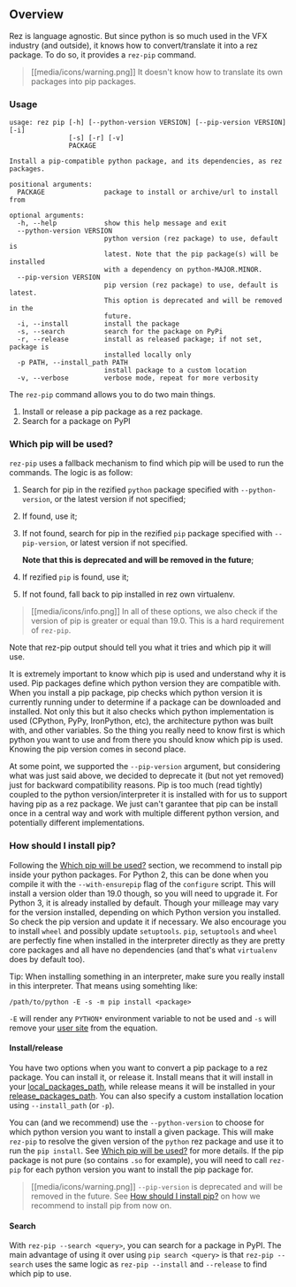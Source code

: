 ## Overview

Rez is language agnostic.
But since python is so much used in the VFX industry (and outside),
it knows how to convert/translate it into a rez package.
To do so, it provides a `rez-pip` command.

> [[media/icons/warning.png]] It doesn't know how to translate its own packages
into pip packages.

### Usage

```
usage: rez pip [-h] [--python-version VERSION] [--pip-version VERSION] [-i]
               [-s] [-r] [-v]
               PACKAGE

Install a pip-compatible python package, and its dependencies, as rez
packages.

positional arguments:
  PACKAGE               package to install or archive/url to install from

optional arguments:
  -h, --help            show this help message and exit
  --python-version VERSION
                        python version (rez package) to use, default is
                        latest. Note that the pip package(s) will be installed
                        with a dependency on python-MAJOR.MINOR.
  --pip-version VERSION
                        pip version (rez package) to use, default is latest.
                        This option is deprecated and will be removed in the
                        future.
  -i, --install         install the package
  -s, --search          search for the package on PyPi
  -r, --release         install as released package; if not set, package is
                        installed locally only
  -p PATH, --install_path PATH
                        install package to a custom location
  -v, --verbose         verbose mode, repeat for more verbosity
```

The `rez-pip` command allows you to do two main things.

1. Install or release a pip package as a rez package.
2. Search for a package on PyPI

### Which pip will be used?

`rez-pip` uses a fallback mechanism to find which pip will be used to run the commands.
The logic is as follow:

1. Search for pip in the rezified `python` package specified with `--python-version`, or
the latest version if not specified;
2. If found, use it;
3. If not found, search for pip in the rezified `pip` package specified with `--pip-version`,
or latest version if not specified.

   **Note that this is deprecated and will be removed in the future**;

4. If rezified `pip` is found, use it;
5. If not found, fall back to pip installed in rez own virtualenv.

> [[media/icons/info.png]] In all of these options, we also check if the version of pip is greater
or equal than 19.0. This is a hard requirement of `rez-pip`.

Note that rez-pip output should tell you what it tries and which pip it will use.

It is extremely important to know which pip is used and understand why it is used. Pip packages
define which python version they are compatible with.
When you install a pip package, pip checks which python version it is
currently running under to determine if a package can be downloaded and installed.
Not only this but it also checks which python implementation is used (CPython, PyPy,
IronPython, etc), the architecture python was built with, and other variables. So the thing you
really need to know first is which python you want to use and from there you should know
which pip is used. Knowing the pip version comes in second place.

At some point, we supported the `--pip-version` argument, but considering what was just said
above, we decided to deprecate it (but not yet removed) just for backward compatibility reasons.
Pip is too much (read tightly) coupled to the python version/interpreter it is installed with
for us to support having pip as a rez package. We just can't garantee that pip can be
install once in a central way and work with multiple different python version, and potentially
different implementations.

### How should I install pip?

Following the [Which pip will be used?](#which-pip-will-be-used) section, we recommend to install
pip inside your python packages. For Python 2, this can be done when you compile it with the
`--with-ensurepip` flag of the `configure` script. This will install a version older than 19.0
though, so you will need to upgrade it. For Python 3, it is already installed by default.
Though your milleage may vary for the version installed, depending on which Python version you
installed. So check the pip version and update it if necessary. We also encourage you
to install `wheel` and possibly update `setuptools`. `pip`, `setuptools` and `wheel`
are perfectly fine when installed in the interpreter directly as they are pretty core
packages and all have no dependencies (and that's what `virtualenv` does by default too).

Tip: When installing something in an interpreter, make sure you really install in this interpreter.
That means using somehting like:

```
/path/to/python -E -s -m pip install <package>
```

`-E` will render any `PYTHON*` environment variable to not be used and `-s` will
remove your [user site](https://docs.python.org/3.7/library/site.html) from the equation.

#### Install/release

You have two options when you want to convert a pip package to a rez package. You can
install it, or release it. Install means that it will install in your
[local_packages_path](Configuring-Rez#local_packages_path), while
release means it will be installed in your [release_packages_path](Configuring-Rez#release_packages_path).
You can also specify a custom installation location using `--install_path` (or `-p`).


You can (and we recommend) use the `--python-version` to choose for which python
version you want to install a given package. This will make `rez-pip` to resolve
the given version of the `python` rez package and use it to run the `pip install`.
See [Which pip will be used?](#which-pip-will-be-used) for more details.
If the pip package is not pure (so contains `.so` for example), you will need to
call `rez-pip` for each python version you want to install the pip package for.

> [[media/icons/warning.png]] `--pip-version` is deprecated and will be removed in the future.
> See [How should I install pip?](#how-should-i-install-pip) on how we recommend
> to install pip from now on.


#### Search

With `rez-pip --search <query>`, you can search for a package in PyPI. The main
advantage of using it over using `pip search <query>` is that `rez-pip --search`
uses the same logic as `rez-pip --install` and `--release` to find which pip to use.
